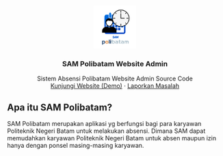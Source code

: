 <br />
<p align="center">
  <a href=https://github.com/SAM-Polibatam/">
    <img src="/Source Code/assets/images/logoSAM.png" alt="Logo SAM Polibatam" width="100" height="100">
  </a>

  <h3 align="center">SAM Polibatam Website Admin</h3>

  <p align="center">
    Sistem Absensi Polibatam Website Admin Source Code
    <br />
    <a href="https://absen.polibatam.ac.id/admin/">Kunjungi Website (Demo)</a>
    ·
    <a href="https://github.com/SAM-Polibatam/Web-Admin/issues">Laporkan Masalah</a>
  </p>
</p>

<!-- ABOUT THE PROJECT -->
## Apa itu SAM Polibatam?

SAM Polibatam merupakan aplikasi yg berfungsi bagi para karyawan Politeknik Negeri Batam untuk melakukan absensi. Dimana SAM dapat memudahkan karyawan Politeknik Negeri Batam untuk absen maupun izin hanya dengan ponsel masing-masing karyawan.
